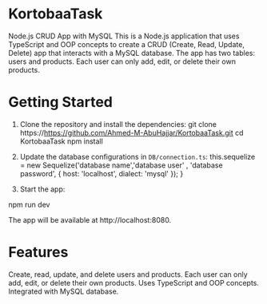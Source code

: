 # KortobaaTask

Node.js CRUD App with MySQL
This is a Node.js application that uses TypeScript and OOP concepts to create a CRUD (Create, Read, Update, Delete) app that interacts with a MySQL database. The app has two tables: users and products. Each user can only add, edit, or delete their own products.

# Getting Started
1. Clone the repository and install the dependencies:
git clone https://https://github.com/Ahmed-M-AbuHajjar/KortobaaTask.git
cd KortobaaTask
npm install


2. Update the database configurations in `DB/connection.ts`:
   this.sequelize = new Sequelize('database name','database user' , 'database password', {
      host: 'localhost',
      dialect: 'mysql'
    });
  }

3. Start the app:

npm run dev

The app will be available at http://localhost:8080.

# Features
Create, read, update, and delete users and products.
Each user can only add, edit, or delete their own products.
Uses TypeScript and OOP concepts.
Integrated with MySQL database.
